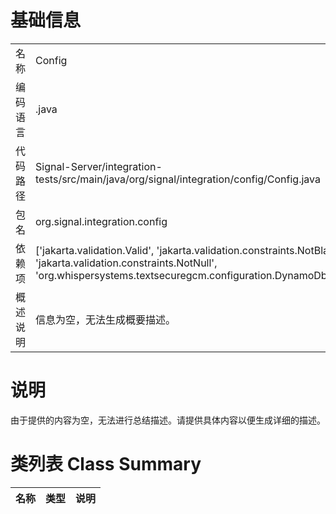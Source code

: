 # 基础信息

|      |      |
|------|------|
| 名称 | Config |
| 编码语言 | .java |
| 代码路径 | Signal-Server/integration-tests/src/main/java/org/signal/integration/config/Config.java |
| 包名 | org.signal.integration.config |
| 依赖项 | ['jakarta.validation.Valid', 'jakarta.validation.constraints.NotBlank', 'jakarta.validation.constraints.NotNull', 'org.whispersystems.textsecuregcm.configuration.DynamoDbClientFactory'] |
| 概述说明 | 信息为空，无法生成概要描述。 |

# 说明

由于提供的内容为空，无法进行总结描述。请提供具体内容以便生成详细的描述。

# 类列表 Class Summary

| 名称   | 类型  | 说明 |
|-------|------|-------------|




